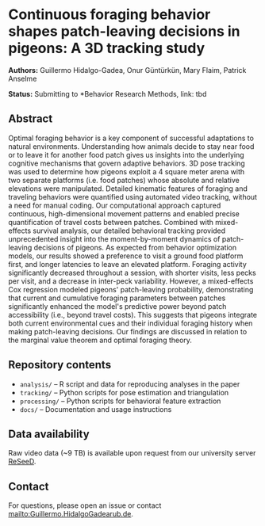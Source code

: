 # Continuous foraging behavior shapes patch-leaving decisions in pigeons: A 3D tracking study

**Authors:** Guillermo Hidalgo-Gadea, Onur Güntürkün, Mary Flaim, Patrick Anselme

**Status:** Submitting to *Behavior Research Methods, link: tbd

## Abstract
Optimal foraging behavior is a key component of successful adaptations to natural environments. Understanding how animals decide to stay near food or to leave it for another food patch gives us insights into the underlying cognitive mechanisms that govern adaptive behaviors. 3D pose tracking was used to determine how pigeons exploit a 4 square meter arena with two separate platforms (i.e. food patches) whose absolute and relative elevations were manipulated. Detailed kinematic features of foraging and traveling behaviors were quantified using automated video tracking, without a need for manual coding. Our computational approach captured continuous, high-dimensional movement patterns and enabled precise quantification of travel costs between patches. Combined with mixed-effects survival analysis, our detailed behavioral tracking provided unprecedented insight into the moment-by-moment dynamics of patch-leaving decisions of pigeons. As expected from behavior optimization models, our results showed a preference to visit a ground food platform first, and longer latencies to leave an elevated platform. Foraging activity significantly decreased throughout a session, with shorter visits, less pecks per visit, and a decrease in inter-peck variability. However, a mixed-effects Cox regression modeled pigeons' patch-leaving probability, demonstrating that current and cumulative foraging parameters between patches significantly enhanced the model's predictive power beyond patch accessibility (i.e., beyond travel costs). This suggests that pigeons integrate both current environmental cues and their individual foraging history when making patch-leaving decisions. Our findings are discussed in relation to the marginal value theorem and optimal foraging theory.

## Repository contents
- `analysis/` – R script and data for reproducing analyses in the paper  
- `tracking/` – Python scripts for pose estimation and triangulation  
- `processing/` – Python scripts for behavioral feature extraction  
- `docs/` – Documentation and usage instructions  

## Data availability
Raw video data (~9 TB) is available upon request from our university server [ReSeeD](https://researchdata.ruhr-uni-bochum.de/en/reseed/).

## Contact

For questions, please open an issue or contact <mailto:Guillermo.HidalgoGadearub.de>.
